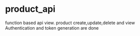 # product_api

function based api view.
product create,update,delete and view
Authentication and token generation are done
